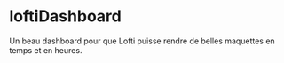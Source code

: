 # loftiDashboard
Un beau dashboard pour que Lofti puisse rendre de belles maquettes en temps et en heures. 
